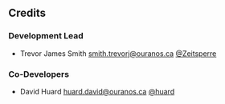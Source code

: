 ## Credits

### Development Lead

* Trevor James Smith <smith.trevorj@ouranos.ca> [@Zeitsperre](https://github.com/Zeitsperre)

### Co-Developers

* David Huard <huard.david@ouranos.ca> [@huard](https://github.com/huard)
